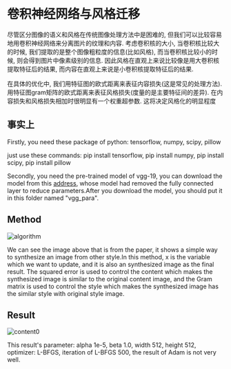 # 卷积神经网络与风格迁移

尽管区分图像的语义和风格在传统图像处理方法中是困难的, 但我们可以比较容易地用卷积神经网络来分离图片的纹理和内容. 考虑卷积核的大小, 当卷积核比较大的时候, 我们提取的是整个图像粗粒度的信息(比如风格), 而当卷积核比较小的时候, 则会得到图片中像素级别的信息. 
因此风格在直观上来说比较像是用大卷积核提取特征后的结果, 而内容在直观上来说是小卷积核提取特征后的结果. 

在具体的优化中, 我们用特征图的欧式距离来表征内容损失(这是常见的处理方法). 用特征图gram矩阵的欧式距离来表征风格损失(度量的是主要特征间的差异). 在内容损失和风格损失相加时很明显有一个权重超参数. 这将决定风格化的明显程度

 

事实上
---------------------

Firstly, you need these package of python: tensorflow, numpy, scipy, pillow

just use these commands: pip install tensorflow, pip install numpy, pip install scipy, pip install pillow

Secondly, you need the pre-trained model of vgg-19, you can download the model from this [address](https://pan.baidu.com/s/1CO-A2GOoym7eCw0hQsvEyw), whose model had removed the fully connected layer to reduce parameters.After you download the model, you should put it in this folder named "vgg_para".

Method
-------

![algorithm](https://github.com/MingtaoGuo/Style-transfer-with-neural-algorithm/raw/master/method/method.jpg)

We can see the image above that is from the paper, it shows a simple way to synthesize an image from other style.In this method, x is the variable which we want to update, and it is also an synthesized image as the final result. The squared error is used to control the content which makes the synthesized image is similar to the original content image, and the Gram matrix is used to control the style which makes the synthesized image has the similar style with original style image.

Result
-----------

![content0](https://github.com/MingtaoGuo/Style-transfer-with-neural-algorithm/raw/master/images/result.jpg)

This result's parameter: alpha 1e-5, beta 1.0, width 512, height 512, optimizer: L-BFGS, iteration of L-BFGS 500, the result of Adam is not very well.

